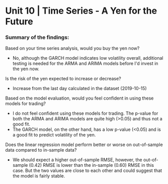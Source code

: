 # Unit 10 | Time Series - A Yen for the Future

### Summary of the findings:

Based on your time series analysis, would you buy the yen now?
- No, although the GARCH model indicates low volatility overall, additional testing is needed for the ARMA and ARIMA models before I'd invest in the yen now.

Is the risk of the yen expected to increase or decrease? 
- Increase from the last day calculated in the dataset (2019-10-15)

Based on the model evaluation, would you feel confident in using these models for trading?
- I do not feel confident using these models for trading. The p-value for both the ARMA and ARIMA models are quite high (>0.05) and thus not a good fit. 
- The GARCH model, on the other hand, has a low p-value (<0.05) and is a good fit to predict volatility of the yen. 

Does the linear regression model perform better or worse on out-of-sample data compared to in-sample data?
- We should expect a higher out-of-sample RMSE, however, the out-of-sample (0.42) RMSE is lower than the in-sample (0.60) RMSE in this case. But the two values are close to each other and could suggest that the model is fairly stable.
